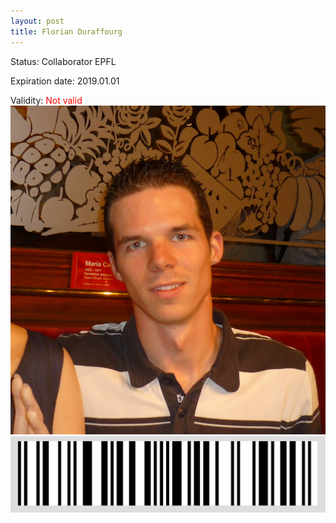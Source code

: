 ```yaml
---
layout: post
title: Florian Duraffourg
---
```


Status: Collaborator EPFL

Expiration date: 2019.01.01

Validity: <font color="red"> Not valid</font> 
![](/members/img/Florian_Duraffourg.png)
![](/members/img/bar.png)
